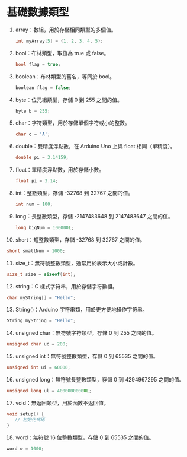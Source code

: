 # 基礎數據類型


1. array：數組，用於存儲相同類型的多個值。

   ```cpp
   int myArray[5] = {1, 2, 3, 4, 5};
   ```

2. bool：布林類型，取值為 true 或 false。

   ```cpp
   bool flag = true;
   ```

3. boolean：布林類型的舊名，等同於 bool。

   ```cpp
   boolean flag = false;
   ```

4. byte：位元組類型，存儲 0 到 255 之間的值。

   ```cpp
   byte b = 255;
   ```

5. char：字符類型，用於存儲單個字符或小的整數。
   
   ```cpp
   char c = 'A';
   ```

6. double：雙精度浮點數，在 Arduino Uno 上與 float 相同（單精度）。

   ```cpp
   double pi = 3.14159;
   ```

7. float：單精度浮點數，用於存儲小數。

   ```cpp
   float pi = 3.14;
   ```

8. int：整數類型，存儲 -32768 到 32767 之間的值。

   ```cpp
   int num = 100;
   ```

9. long：長整數類型，存儲 -2147483648 到 2147483647 之間的值。

   ```cpp
   long bigNum = 100000L;
   ```

10. short：短整數類型，存儲 -32768 到 32767 之間的值。

   ```cpp
   short smallNum = 1000;
   ```

11. size_t：無符號整數類型，通常用於表示大小或計數。

   ```cpp
   size_t size = sizeof(int);
   ```

12. string：C 樣式字符串，用於存儲字符數組。

   ```cpp
   char myString[] = "Hello";
   ```

13. String()：Arduino 字符串類，用於更方便地操作字符串。

   ```cpp
   String myString = "Hello";
   ```

14. unsigned char：無符號字符類型，存儲 0 到 255 之間的值。

   ```cpp
   unsigned char uc = 200;
   ```

15. unsigned int：無符號整數類型，存儲 0 到 65535 之間的值。

   ```cpp
   unsigned int ui = 60000;
   ```

16. unsigned long：無符號長整數類型，存儲 0 到 4294967295 之間的值。

   ```cpp
   unsigned long ul = 4000000000UL;
   ```

17. void：無返回類型，用於函數不返回值。

   ```cpp
   void setup() {
      // 初始化代碼
   }
   ```

18. word：無符號 16 位整數類型，存儲 0 到 65535 之間的值。

   ```cpp
   word w = 1000;
```

<br>
